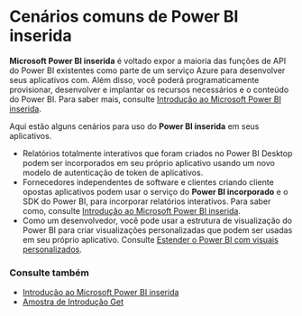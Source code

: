 <properties
   pageTitle="Cenários comuns de Microsoft Power BI inserida"
   description="Cenários comuns de Microsoft Power BI inserida"
   services="power-bi-embedded"
   documentationCenter=""
   authors="guyinacube"
   manager="erikre"
   editor=""
   tags=""/>
<tags
   ms.service="power-bi-embedded"
   ms.devlang="NA"
   ms.topic="article"
   ms.tgt_pltfrm="NA"
   ms.workload="powerbi"
   ms.date="10/04/2016"
   ms.author="asaxton"/>

# <a name="common-power-bi-embedded-scenarios"></a>Cenários comuns de Power BI inserida

**Microsoft Power BI inserida** é voltado expor a maioria das funções de API do Power BI existentes como parte de um serviço Azure para desenvolver seus aplicativos com.  Além disso, você poderá programaticamente provisionar, desenvolver e implantar os recursos necessários e o conteúdo do Power BI. Para saber mais, consulte [Introdução ao Microsoft Power BI inserida](power-bi-embedded-get-started.md).

Aqui estão alguns cenários para uso do **Power BI inserida** em seus aplicativos.

- Relatórios totalmente interativos que foram criados no Power BI Desktop podem ser incorporados em seu próprio aplicativo usando um novo modelo de autenticação de token de aplicativos.
- Fornecedores independentes de software e clientes criando cliente opostas aplicativos podem usar o serviço do **Power BI incorporado** e o SDK do Power BI, para incorporar relatórios interativos. Para saber como, consulte [Introdução ao Microsoft Power BI inserida](power-bi-embedded-get-started.md).
- Como um desenvolvedor, você pode usar a estrutura de visualização do Power BI para criar visualizações personalizadas que podem ser usadas em seu próprio aplicativo. Consulte [Estender o Power BI com visuais personalizados](https://powerbi.microsoft.com/custom-visuals/).

### <a name="see-also"></a>Consulte também

- [Introdução ao Microsoft Power BI inserida](power-bi-embedded-get-started.md)
- [Amostra de Introdução Get](power-bi-embedded-get-started.md)

